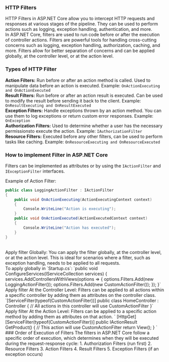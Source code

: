 ### HTTP Filters
HTTP Filters in ASP.NET Core allow you to intercept HTTP requests and responses at various stages of the pipeline. They can be used to perform actions such as logging, exception handling, authentication, and more. 
<br>
In ASP.NET Core, filters are used to run code before or after the execution of controller actions. Filters are powerful tools for handling cross-cutting concerns such as logging, exception handling, authorization, caching, and more. Filters allow for better separation of concerns and can be applied globally, at the controller level, or at the action level.
<br>
### Types of HTTP Filter
**Action Filters:** Run before or after an action method is called. Used to manipulate data
before an action is executed.
Example: 
`OnActionExecuting and OnActionExecuted`
<br>
**Result Filters:** Run before or after an action result is executed. Can be used to modify the result before sending it back to the client.
Example: 
`OnResultExecuting and OnResultExecuted`
<br>
**Exception Filters:** Handle exceptions thrown by an action method. You can use them to log exceptions or return custom error responses.
Example: 
`OnException`
<br>
**Authorization Filters:** Used to determine whether a user has the necessary permissionsto execute the action.
Example: 
`IAuthorizationFilter`
<br>
**Resource Filters:** Executed before any other filters, can be used to perform tasks like caching.
Example: 
`OnResourceExecuting and OnResourceExecuted`
<br>
### How to implement Filter in ASP.NET Core
Filters can be implemented as attributes or by using the `IActionFilter` and `IExceptionFilter` interfaces.

Example of Action Filter:
```csharp
public class LoggingActionFilter : IActionFilter
{
    public void OnActionExecuting(ActionExecutingContext context)
    {
        Console.WriteLine("Action is executing");
    }
    public void OnActionExecuted(ActionExecutedContext context)
    {
        Console.WriteLine("Action has executed");
    }
}
```
<br>
Apply filter Globally:
You can apply the filter globally, at the controller level, or at the action level. This is ideal for scenarios where a filter, such as exception handling, needs to be applied to all requests.
<br>
To apply globally in `Startup.cs`:
`public void ConfigureServices(IServiceCollection services)
{
    services.AddControllersWithViews(options =>
    {
        options.Filters.Add(new LoggingActionFilter());
        options.Filters.Add(new CustomActionFilter());
    });
}`
<br>
Apply filter At the Controller Level:
Filters can be applied to all actions within a specific controller by adding them as attributes on the controller class.
`[ServiceFilter(typeof(CustomActionFilter))]
public class HomeController : Controller
{
    // All actions in this controller will use CustomActionFilter
}`
<br>
Apply filter At the Action Level:
Filters can be applied to a specific action method by adding them as attributes on that action.
`
[HttpGet]
[ServiceFilter(typeof(CustomActionFilter))]
public IActionResult GetProduct()
{
 // This action will use CustomActionFilter
 return View();
}
`
<br>
### Order of Execution of Filters
The filters in ASP.NET Core follow a specific order of execution, which determines when they will be executed during the request-response cycle:
1. Authorization Filters (run first)
2. Resource Filters
3. Action Filters
4. Result Filters
5. Exception Filters (if an exception occurs)

